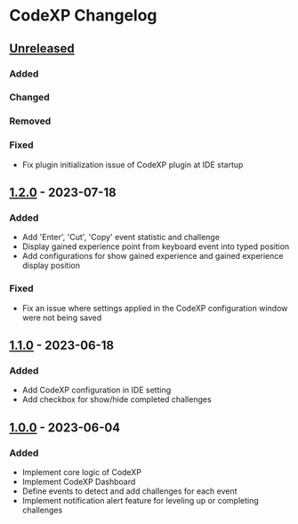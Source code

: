 <!-- Keep a Changelog guide -> https://keepachangelog.com -->

# CodeXP Changelog

## [Unreleased]

### Added

### Changed

### Removed

### Fixed
- Fix plugin initialization issue of CodeXP plugin at IDE startup

## [1.2.0] - 2023-07-18

### Added

- Add 'Enter', 'Cut', 'Copy' event statistic and challenge
- Display gained experience point from keyboard event into typed position
- Add configurations for show gained experience and gained experience display position

### Fixed

- Fix an issue where settings applied in the CodeXP configuration window were not being saved

## [1.1.0] - 2023-06-18

### Added

- Add CodeXP configuration in IDE setting
- Add checkbox for show/hide completed challenges

## [1.0.0] - 2023-06-04

### Added

- Implement core logic of CodeXP
- Implement CodeXP Dashboard
- Define events to detect and add challenges for each event
- Implement notification alert feature for leveling up or completing challenges

[Unreleased]: https://github.com/ILoveGameCoding/intellij-codexp/compare/v1.2.0...HEAD

[1.2.0]: https://github.com/ILoveGameCoding/intellij-codexp/compare/v1.1.0...v1.2.0

[1.1.0]: https://github.com/ILoveGameCoding/intellij-codexp/compare/v1.0.0...v1.1.0

[1.0.0]: https://github.com/ILoveGameCoding/intellij-codexp/commits/v1.0.0
